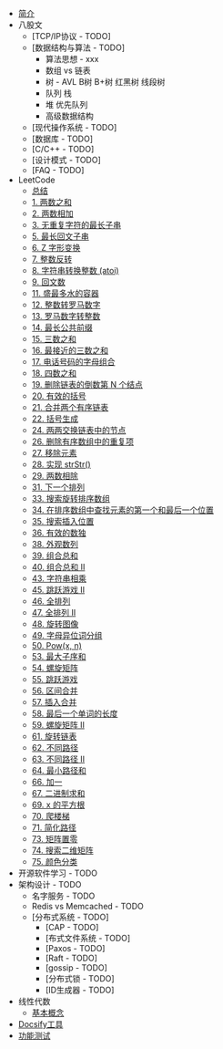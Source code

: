 * [简介](/)
* 八股文
  * [TCP/IP协议 - TODO]
  * [数据结构与算法 - TODO]
    * 算法思想 - xxx
    * 数组 vs 链表
    * 树 - AVL B树 B+树 红黑树 线段树
    * 队列 栈
    * 堆 优先队列 
    * 高级数据结构
  * [现代操作系统 - TODO]
  * [数据库 - TODO]
  * [C/C\+\+ - TODO]
  * [设计模式 - TODO]
  * [FAQ - TODO]
* LeetCode
  * [总结](pages/leetcode/summery.md)
  * [1. 两数之和](pages/leetcode/1.md)
  * [2. 两数相加](pages/leetcode/2.md)
  * [3. 无重复字符的最长子串](pages/leetcode/3.md)
  * [5. 最长回文子串](pages/leetcode/5.md)
  * [6. Z 字形变换](pages/leetcode/6.md)
  * [7. 整数反转](pages/leetcode/7.md)
  * [8. 字符串转换整数 (atoi)](pages/leetcode/8.md)
  * [9. 回文数](pages/leetcode/9.md)
  * [11. 盛最多水的容器](pages/leetcode/11.md)
  * [12. 整数转罗马数字](pages/leetcode/12.md)
  * [13. 罗马数字转整数](pages/leetcode/13.md)
  * [14. 最长公共前缀](pages/leetcode/14.md)
  * [15. 三数之和](pages/leetcode/15.md)
  * [16. 最接近的三数之和](pages/leetcode/16.md)
  * [17. 电话号码的字母组合](pages/leetcode/17.md)
  * [18. 四数之和](pages/leetcode/18.md)
  * [19. 删除链表的倒数第 N 个结点](pages/leetcode/19.md)
  * [20. 有效的括号](pages/leetcode/20.md)
  * [21. 合并两个有序链表](pages/leetcode/21.md)
  * [22. 括号生成](pages/leetcode/22.md)
  * [24. 两两交换链表中的节点](pages/leetcode/24.md)
  * [26. 删除有序数组中的重复项](pages/leetcode/26.md)
  * [27. 移除元素](pages/leetcode/27.md)
  * [28. 实现 strStr()](pages/leetcode/28.md)
  * [29. 两数相除](pages/leetcode/29.md)
  * [31. 下一个排列](pages/leetcode/31.md)
  * [33. 搜索旋转排序数组](pages/leetcode/33.md)
  * [34. 在排序数组中查找元素的第一个和最后一个位置](pages/leetcode/34.md)
  * [35. 搜索插入位置](pages/leetcode/35.md)
  * [36. 有效的数独](pages/leetcode/36.md)
  * [38. 外观数列](pages/leetcode/38.md)
  * [39. 组合总和](pages/leetcode/39.md)
  * [40. 组合总和 II](pages/leetcode/40.md)
  * [43. 字符串相乘](pages/leetcode/43.md)
  * [45. 跳跃游戏 II](pages/leetcode/45.md)
  * [46. 全排列](pages/leetcode/46.md)
  * [47. 全排列 II](pages/leetcode/47.md)
  * [48. 旋转图像](pages/leetcode/48.md)
  * [49. 字母异位词分组](pages/leetcode/49.md)
  * [50. Pow(x, n)](pages/leetcode/50.md)
  * [53. 最大子序和](pages/leetcode/53.md)
  * [54. 螺旋矩阵](pages/leetcode/54.md)
  * [55. 跳跃游戏](pages/leetcode/55.md)
  * [56. 区间合并](pages/leetcode/56.md)
  * [57. 插入合并](pages/leetcode/57.md)
  * [58. 最后一个单词的长度](pages/leetcode/58.md)
  * [59. 螺旋矩阵 II](pages/leetcode/59.md)
  * [61. 旋转链表](pages/leetcode/61.md)
  * [62. 不同路径](pages/leetcode/62.md)
  * [63. 不同路径 II](pages/leetcode/63.md)
  * [64. 最小路径和](pages/leetcode/64.md)
  * [66. 加一](pages/leetcode/66.md)
  * [67. 二进制求和](pages/leetcode/67.md)
  * [69. x 的平方根](pages/leetcode/69.md)
  * [70. 爬楼梯](pages/leetcode/70.md)
  * [71. 简化路径](pages/leetcode/71.md)
  * [73. 矩阵置零](pages/leetcode/73.md)
  * [74. 搜索二维矩阵](pages/leetcode/74.md)
  * [75. 颜色分类](pages/leetcode/75.md)
* 开源软件学习 - TODO
* 架构设计 - TODO
    * 名字服务 - TODO
    * Redis vs Memcached - TODO
  * [分布式系统 - TODO]
    * [CAP - TODO]
    * [布式文件系统 - TODO]
    * [Paxos - TODO]
    * [Raft - TODO]
    * [gossip - TODO]
    * [分布式锁 - TODO]
    * [ID生成器 - TODO]
* 线性代数
  * [基本概念](pages/linear_algebra/basic_nations.md)
* [Docsify工具](pages/tools.md)
* [功能测试](pages/test.md)

